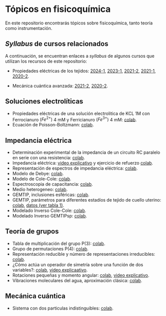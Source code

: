 # Tópicos en fisicoquímica
En este repositorio encontrarás tópicos sobre fisicoquímica, tanto teoría como instrumentación.

## *Syllabus* de cursos relacionados

A continuación, se encuentran enlaces a *syllabus* de algunos cursos que utilizan los recursos de este repositorio:

+ Propiedades eléctricas de los tejidos: [2024-1](https://weekapp.co/#/Semestre/1CHO4Rvj75TidEm2hW5KwwDFz5vwwsIZS3c9iYGVJfOs/0), [2023-1](https://weekapp.co/#/13wXmEtD7kksjQyoDro4j0XnLp_vX8aalTEACnHbQsBc/0), [2021-2](https://weekapp.co/#/12i48Td_bJafIi6VMKknenxOTTd4WMmiqxp4HhNAlxDY/1), [2021-1](https://weekapp.co/#/1AowputRMmtKZgczf_d3Yei9uFYxcmm4DJnMj5zgq5Z8/1), [2020-2](https://weekapp.co/#/1WHxjCQUlPxTOVzF6qrlhHSa5LIH0FLgbuyc6K7O_Gzg/0).

+ Mecánica cuántica avanzada: [2021-2](https://weekapp.co/#/1e9e0GrFn38glKQeWpfa4EfHZj9sJbOqBbrOTx936-QQ/0), [2020-2](https://weekapp.co/#/1ORJQOC0rXLhaU6Yz8GAoRPX7q2ZNTW0-pwZw_cp46Dc/0).

## Soluciones electrolíticas
+ Propiedades eléctricas de una solución electrolitica de KCL 1M con Ferrocianuro $(Fe^{2+})$ 4 mM y Ferricianuro $(Fe^{3+})$ 4 mM: [colab](https://colab.research.google.com/github/davidalejandromiranda/fisicoquimica/blob/master/electrolitos/ParRedoxFerrocianuroFerricianuro_PropiedadesElectricas.ipynb).
+ Ecuación de Poisson-Boltzmann: [colab](https://colab.research.google.com/github/davidalejandromiranda/fisicoquimica/blob/master/electrolitos/EcuacionPoissonBoltzmann.ipynb).

## Impedancia eléctrica
+ Determinación experimental de la impedancia de un circuito RC paralelo en serie con una resistencia: [colab](https://colab.research.google.com/github/davidalejandromiranda/fisicoquimica/blob/master/impedancia/impedancia_experimento.ipynb).
+ Impedancia eléctrica: [video explicativo](https://youtu.be/Il2dNcMS3es) y ejercicio de refuerzo [colab](https://colab.research.google.com/github/davidalejandromiranda/fisicoquimica/blob/master/impedancia/impedancia_def_refuerzo.ipynb).
+ Representación de espectros de impedancia eléctrica: [colab](https://colab.research.google.com/github/davidalejandromiranda/fisicoquimica/blob/master/impedancia/RepresentacionEspectrosImpedanciaElectrica.ipynb).
+ Modelo de Debye: [colab](https://colab.research.google.com/github/davidalejandromiranda/fisicoquimica/blob/master/impedancia/ModeloDebye.ipynb).
+ Modelo de Cole-Cole: [colab](https://colab.research.google.com/github/davidalejandromiranda/fisicoquimica/blob/master/impedancia/ModeloColeCole.ipynb).
+ Espectroscopia de capacitancia: [colab](https://colab.research.google.com/github/davidalejandromiranda/fisicoquimica/blob/master/impedancia/Espectroscopia_de_Capacitancia.ipynb).
+ Medio heterogeneo: [colab](https://colab.research.google.com/github/davidalejandromiranda/fisicoquimica/blob/master/impedancia/medio_heterogeneo.ipynb).
+ GEMTIP, inclusiones esféricas: [colab](https://colab.research.google.com/github/davidalejandromiranda/fisicoquimica/blob/master/impedancia/GEMTIP_InclusionesEsfericas.ipynb).
+ GEMTIP, parámetros para diferentes estadíos de tejido de cuello uterino: [colab](https://colab.research.google.com/github/davidalejandromiranda/fisicoquimica/blob/master/impedancia/GEMTIP_TissueDataModeling.ipynb), [datos (ver tabla 1)](https://iopscience.iop.org/article/10.1088/1742-6596/434/1/012056/pdf).
+ Modelado Inverso Cole-Cole: [colab](https://colab.research.google.com/github/davidalejandromiranda/fisicoquimica/blob/master/impedancia/ModeladoInversoColeCole.ipynb).
+ Modelado Inverso GEMTIPsp: [colab](https://colab.research.google.com/github/davidalejandromiranda/fisicoquimica/blob/master/impedancia/ModeladoInversoGEMTIPsp.ipynb).

## Teoría de grupos
+ Tabla de multiplicación del grupo P(3): [colab](https://colab.research.google.com/github/davidalejandromiranda/fisicoquimica/blob/master/quantum/tabla_multiplicacion_grupo_P3.ipynb).
+ Grupo de permutaciones P(4): [colab](https://colab.research.google.com/github/davidalejandromiranda/fisicoquimica/blob/master/quantum/grupo_permutacion_P4.ipynb).
+ Representación reducible y número de representaciones irreducibles: [colab](https://colab.research.google.com/github/davidalejandromiranda/fisicoquimica/blob/master/quantum/representaciones_reducibles.ipynb).
+ ¿Cómo actúa un operador de simetría sobre una función de dos variables?: [colab](https://colab.research.google.com/github/davidalejandromiranda/fisicoquimica/blob/master/quantum/Operador_Cn_Sobre_Funcion.ipynb), [video explicaativo](https://youtu.be/aR-XsWcDReM).
+ Rotaciones pequeñas y momento angular: [colab](https://colab.research.google.com/github/davidalejandromiranda/fisicoquimica/blob/master/quantum/rotation_3d.ipynb), [video explicativo](https://youtu.be/Xqgw87MM1dc).
+ Vibraciones moleculares del agua, aproximación clásica: [colab](https://colab.research.google.com/github/davidalejandromiranda/fisicoquimica/blob/master/quantum/vibraciones_moleculares_agua.ipynb).

## Mecánica cuántica
+ Sistema con dos particulas indistinguibles: [colab](https://colab.research.google.com/github/davidalejandromiranda/fisicoquimica/blob/master/quantum/two_qparticles.ipynb).